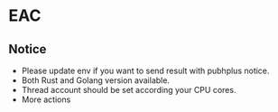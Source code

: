 # EAC

## Notice

- Please update env if you want to send result with pubhplus notice.
- Both Rust and Golang version available.
- Thread account should be set according your CPU cores. 
- More actions
